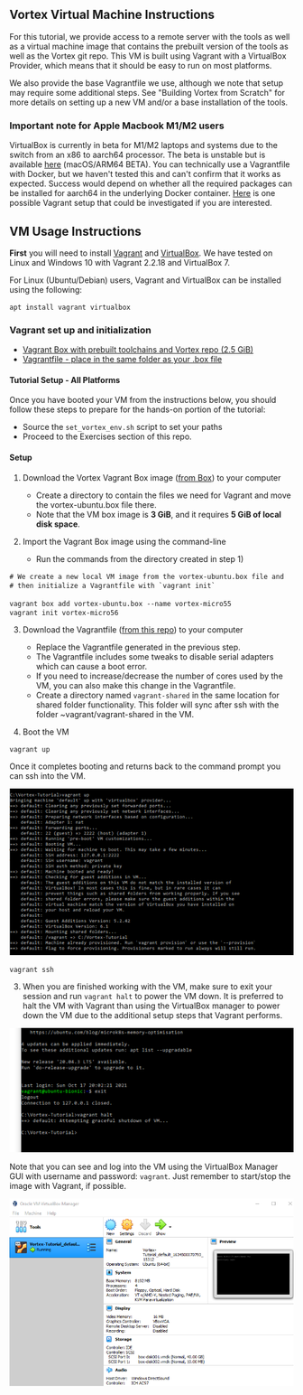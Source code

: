 
## Vortex Virtual Machine Instructions
For this tutorial, we provide access to a remote server with the tools as well as a virtual machine
image that contains the prebuilt version of the tools as well as the Vortex git repo. This VM is
built using Vagrant with a VirtualBox Provider, which means that it should be easy to run on most platforms.

We also provide the base Vagrantfile we use, although we note that setup may require some additional steps.
See "Building Vortex from Scratch" for more details on setting up a new VM and/or a base installation of the
tools.

### Important note for Apple Macbook M1/M2 users
VirtualBox is currently in beta for M1/M2 laptops and systems due to the switch from an x86 to aarch64 processor.
The beta is unstable but is available [here](https://www.virtualbox.org/wiki/Testbuilds) (macOS/ARM64 BETA).
You can technically use a Vagrantfile with Docker, but we haven't tested this and can't confirm that it
works as expected. Success would depend on whether all the required packages can be installed for aarch64 
in the underlying Docker container. [Here](https://app.vagrantup.com/jeffnoxon/boxes/ubuntu-20.04-arm64) 
is one possible Vagrant setup that could be investigated if you are interested.


## VM Usage Instructions

**First** you will need to install [Vagrant](https://www.vagrantup.com) and [VirtualBox](https://www.virtualbox.org). We have tested
on Linux and Windows 10 with Vagrant 2.2.18 and VirtualBox 7.

For Linux (Ubuntu/Debian) users, Vagrant and VirtualBox can be installed using the following:

```
apt install vagrant virtualbox
```

### Vagrant set up and initialization

* [Vagrant Box with prebuilt toolchains and Vortex repo (2.5 GiB)](https://gatech.box.com/v/vortex-ubuntu-box)
* [Vagrantfile - place in the same folder as your .box file](Vagrantfile)

#### Tutorial Setup - All Platforms
Once you have booted your VM from the instructions below, you should follow these steps to prepare for the hands-on portion of the tutorial:

* Source the `set_vortex_env.sh` script to set your paths
* Proceed to the Exercises section of this repo.

#### Setup

1) Download the Vortex Vagrant Box image ([from Box](https://gatech.box.com/v/vortex-ubuntu-box)) to your computer
    * Create a directory to contain the files we need for Vagrant and move the vortex-ubuntu.box file there.
    * Note that the VM box image is **3 GiB**, and it requires **5 GiB of local disk space**.

2) Import the Vagrant Box image using the command-line
    * Run the commands from the directory created in step 1)

```
# We create a new local VM image from the vortex-ubuntu.box file and 
# then initialize a Vagrantfile with `vagrant init`

vagrant box add vortex-ubuntu.box --name vortex-micro55
vagrant init vortex-micro56
```

3) Download the Vagrantfile ([from this repo](Vagrantfile)) to your computer
    * Replace the Vagrantfile generated in the previous step.
    * The Vagrantfile includes some tweaks to disable serial adapters which can cause a boot error.
    * If you need to increase/decrease the number of cores used by the VM, you can also make this change in the Vagrantfile.
    * Create a directory named `vagrant-shared` in the same location for shared folder functionality. This folder will sync after ssh with the folder ~vagrant/vagrant-shared in the VM.

4) Boot the VM
```
vagrant up
```

Once it completes booting and returns back to the command prompt you can ssh into the VM.

![Successful Boot Screen Win10](screenshots/windows/vagrant_tutorial_windows10_2.png)

```
vagrant ssh
```

3) When you are finished working with the VM, make sure to exit your session and run `vagrant halt` to power
the VM down. It is preferred to halt the VM with Vagrant than using the VirtualBox manager to power down the VM 
due to the additional setup steps that Vagrant performs.

![Successful Exit Win10](screenshots/windows/vagrant_tutorial_windows10_3.png)

Note that you can see and log into the VM using the VirtualBox Manager GUI with username and password: `vagrant`. Just remember to start/stop the image with
Vagrant, if possible.

![VirtualBox Example Win10](screenshots/windows/vagrant_tutorial_windows10_4.png)
